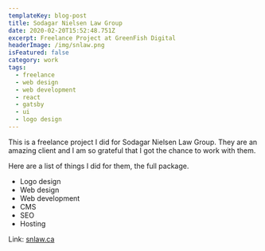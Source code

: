 ```yaml
---
templateKey: blog-post
title: Sodagar Nielsen Law Group
date: 2020-02-20T15:52:48.751Z
excerpt: Freelance Project at GreenFish Digital
headerImage: /img/snlaw.png
isFeatured: false
category: work
tags:
  - freelance
  - web design
  - web development
  - react
  - gatsby
  - ui
  - logo design
---
```

This is a freelance project I did for Sodagar Nielsen Law Group. They are an amazing client and I am so grateful that I got the chance to work with them.

Here are a list of things I did for them, the full package.

* Logo design
* Web design
* Web development
* CMS
* SEO
* Hosting

Link: [snlaw.ca](https://snlaw.ca/)

